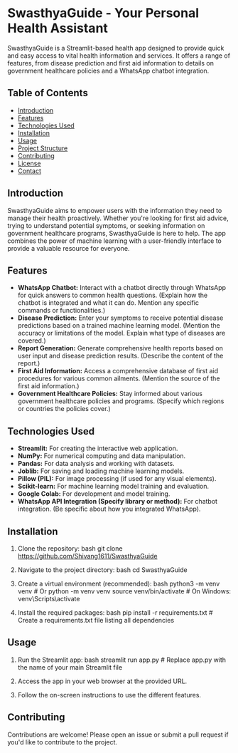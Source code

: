 
# SwasthyaGuide - Your Personal Health Assistant

SwasthyaGuide is a Streamlit-based health app designed to provide quick and easy access to vital health information and services.  It offers a range of features, from disease prediction and first aid information to details on government healthcare policies and a WhatsApp chatbot integration.

## Table of Contents

* [Introduction](#introduction)
* [Features](#features)
* [Technologies Used](#technologies-used)
* [Installation](#installation)
* [Usage](#usage)
* [Project Structure](#project-structure)
* [Contributing](#contributing)
* [License](#license)
* [Contact](#contact)

## Introduction

SwasthyaGuide aims to empower users with the information they need to manage their health proactively.  Whether you're looking for first aid advice, trying to understand potential symptoms, or seeking information on government healthcare programs, SwasthyaGuide is here to help.  The app combines the power of machine learning with a user-friendly interface to provide a valuable resource for everyone.

## Features

* **WhatsApp Chatbot:** Interact with a chatbot directly through WhatsApp for quick answers to common health questions.  (Explain how the chatbot is integrated and what it can do.  Mention any specific commands or functionalities.)
* **Disease Prediction:**  Enter your symptoms to receive potential disease predictions based on a trained machine learning model. (Mention the accuracy or limitations of the model.  Explain what type of diseases are covered.)
* **Report Generation:** Generate comprehensive health reports based on user input and disease prediction results. (Describe the content of the report.)
* **First Aid Information:** Access a comprehensive database of first aid procedures for various common ailments. (Mention the source of the first aid information.)
* **Government Healthcare Policies:**  Stay informed about various government healthcare policies and programs. (Specify which regions or countries the policies cover.)

## Technologies Used

* **Streamlit:** For creating the interactive web application.
* **NumPy:** For numerical computing and data manipulation.
* **Pandas:** For data analysis and working with datasets.
* **Joblib:** For saving and loading machine learning models.
* **Pillow (PIL):** For image processing (if used for any visual elements).
* **Scikit-learn:** For machine learning model training and evaluation.
* **Google Colab:** For development and model training.
* **WhatsApp API Integration (Specify library or method):**  For chatbot integration. (Be specific about how you integrated WhatsApp).

## Installation

1. Clone the repository:
   bash
   git clone https://github.com/Shivang1611/SwasthyaGuide
   

2. Navigate to the project directory:
   bash
   cd SwasthyaGuide
   

3. Create a virtual environment (recommended):
   bash
   python3 -m venv venv  # Or python -m venv venv
   source venv/bin/activate  # On Windows: venv\Scripts\activate
   

4. Install the required packages:
   bash
   pip install -r requirements.txt  # Create a requirements.txt file listing all dependencies
   
   


## Usage

1. Run the Streamlit app:
   bash
   streamlit run app.py  # Replace app.py with the name of your main Streamlit file
   

2. Access the app in your web browser at the provided URL.

3. Follow the on-screen instructions to use the different features.




## Contributing

Contributions are welcome!  Please open an issue or submit a pull request if you'd like to contribute to the project.

